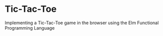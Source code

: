 # Tic-Tac-Toe
Implementing a Tic-Tac-Toe game in the browser using the Elm Functional Programming Language